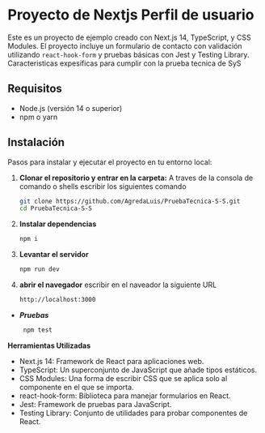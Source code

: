 # Proyecto de Nextjs Perfil de usuario 

Este es un proyecto de ejemplo creado con Next.js 14, TypeScript, y CSS Modules. El proyecto incluye un formulario de contacto con validación utilizando `react-hook-form` y pruebas básicas con Jest y Testing Library. Caracteristicas expesificas para cumplir con la prueba tecnica de SyS

## Requisitos

- Node.js (versión 14 o superior)
- npm o yarn

## Instalación

Pasos para instalar y ejecutar el proyecto en tu entorno local:

1. **Clonar el repositorio y entrar en la carpeta:**
 A traves de la consola de comando o shells escribir los siguientes comando
   ```bash
   git clone https://github.com/AgredaLuis/PruebaTecnica-S-S.git
   cd PruebaTecnica-S-S

2. **Instalar dependencias**
     ```bash
    npm i
    
3. **Levantar el servidor**
     ```bash
    npm run dev
    
4. **abrir el navegador**
 escribir en el naveador la siguiente URL
     ```bash
     http://localhost:3000

- ***Pruebas***
    ```bash
     npm test
 ****Herramientas Utilizadas****

- Next.js 14: Framework de React para aplicaciones web.
- TypeScript: Un superconjunto de JavaScript que añade tipos estáticos.
- CSS Modules: Una forma de escribir CSS que se aplica solo al componente en el que se importa.
- react-hook-form: Biblioteca para manejar formularios en React.
- Jest: Framework de pruebas para JavaScript.
- Testing Library: Conjunto de utilidades para probar componentes de React.